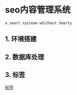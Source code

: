 # seo内容管理系统
`a smart systeam whithout Smarty`
## 1. 环境搭建

## 2. 数据库处理


## 3. 标签
[标签](http://git.oschina.net/lmzg/seo/wikis/%E6%A0%87%E7%AD%BE)


